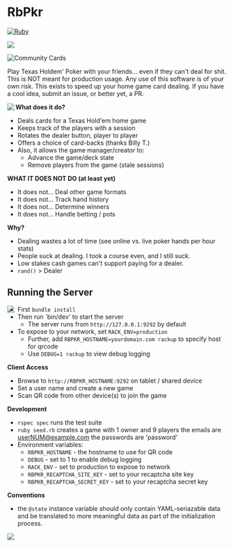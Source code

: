 RbPkr
======

[![Ruby](https://github.com/unRARed/rbpkr/actions/workflows/ruby.yml/badge.svg)](https://github.com/unRARed/rbpkr/actions/workflows/ruby.yml)

<img src="https://raw.githubusercontent.com/unRARed/rbpkr/main/rbpkr-slogan.png">

![Community Cards](https://raw.githubusercontent.com/unRARed/rbpkr/main/community-cards.jpg)

Play Texas Holdem' Poker with your friends... even if they can't
deal for shit. This is NOT meant for production usage. Any use
of this software is of your own risk. This exists to speed up your
home game card dealing. If you have a cool idea, submit an issue,
or better yet, a PR.

<img align="left" src="https://raw.githubusercontent.com/unRARed/rbpkr/main/hand_1.jpg">

**What does it do?**

- Deals cards for a Texas Hold'em home game
- Keeps track of the players with a session
- Rotates the dealer button, player to player
- Offers a choice of card-backs (thanks Billy T.)
- Also, it allows the game manager/creator to:
  - Advance the game/deck state
  - Remove players from the game (stale sessions)

**WHAT IT DOES NOT DO (at least yet)**

- It does not... Deal other game formats
- It does not... Track hand history
- It does not... Determine winners
- It does not... Handle betting / pots

**Why?**

- Dealing wastes a lot of time
  (see online vs. live poker hands per hour stats)
- People suck at dealing. I took a course even, and I still suck.
- Low stakes cash games can't support paying for a dealer.
- `rand()` > Dealer

Running the Server
------------------

<img align="left" src="https://raw.githubusercontent.com/unRARed/rbpkr/main/hand_2.jpg">

- First `bundle install`
- Then run `bin/dev' to start the server
  - The server runs from `http://127.0.0.1:9292` by default
- To expose to your network, set `RACK_ENV=production`
  - Further, add `RBPKR_HOSTNAME=yourdomain.com rackup` to specify
    host for qrcode
  - Use `DEBUG=1 rackup` to view debug logging

**Client Access**

- Browse to `http://RBPKR_HOSTNAME:9292` on tablet / shared device
- Set a user name and create a new game
- Scan QR code from other device(s) to join the game

**Development**

- `rspec spec` runs the test suite
- `ruby seed.rb` creates a game with 1 owner and 9 players
  the emails are userNUM@example.com
  the passwords are 'password'
- Environment variables:
  - `RBPKR_HOSTNAME` - the hostname to use for QR code
  - `DEBUG` - set to 1 to enable debug logging
  - `RACK_ENV` - set to production to expose to network
  - `RBPKR_RECAPTCHA_SITE_KEY` - set to your recaptcha site key
  - `RBPKR_RECAPTCHA_SECRET_KEY` - set to your recaptcha secret key

**Conventions**

- the `@state` instance variable should only contain YAML-seriazable
  data and be translated to more meaningful data as part of the
  initialization process.

<img align="left" src="https://raw.githubusercontent.com/unRARed/rbpkr/main/hand_back.jpg">

